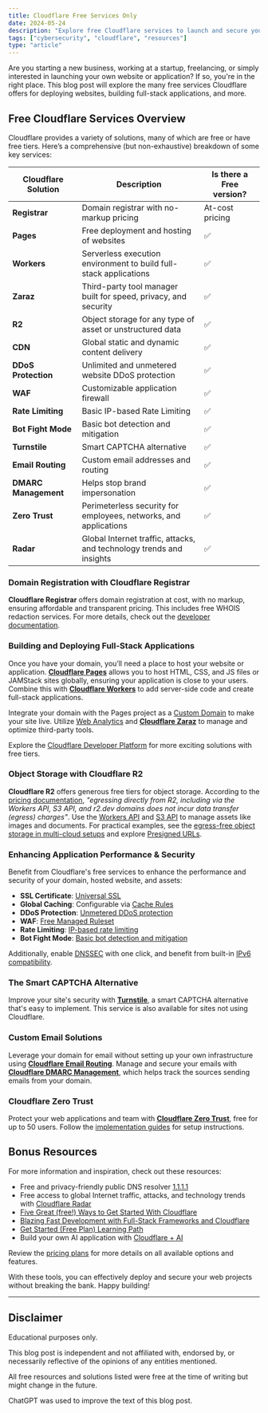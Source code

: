 ```yaml
---
title: Cloudflare Free Services Only
date: 2024-05-24
description: "Explore free Cloudflare services to launch and secure your website or application with ease. From hosting to security, get started without breaking the bank!"
tags: ["cybersecurity", "cloudflare", "resources"]
type: "article"
---
```


Are you starting a new business, working at a startup, freelancing, or simply interested in launching your own website or application? If so, you're in the right place. This blog post will explore the many free services Cloudflare offers for deploying websites, building full-stack applications, and more.

## Free Cloudflare Services Overview

Cloudflare provides a variety of solutions, many of which are free or have free tiers. Here’s a comprehensive (but non-exhaustive) breakdown of some key services:

| **Cloudflare Solution**                    | **Description**                                                      | **Is there a Free version?** |
| ------------------------------- | -------------------------------------------------------------------- | ---------------------------- |
| **Registrar**        | Domain registrar with no-markup pricing                              | At-cost pricing              |
| **Pages**            | Free deployment and hosting of websites                              | ✅                           |
| **Workers**          | Serverless execution environment to build full-stack applications    | ✅                           |
| **Zaraz**            | Third-party tool manager built for speed, privacy, and security      | ✅                           |
| **R2**               | Object storage for any type of asset or unstructured data            | ✅                           |
| **CDN**              | Global static and dynamic content delivery                           | ✅                           |
| **DDoS Protection**  | Unlimited and unmetered website DDoS protection                      | ✅                           |
| **WAF**              | Customizable application firewall                                    | ✅                           |
| **Rate Limiting**    | Basic IP-based Rate Limiting                                         | ✅                           |
| **Bot Fight Mode**   | Basic bot detection and mitigation                                   | ✅                           |
| **Turnstile**        | Smart CAPTCHA alternative                                            | ✅                           |
| **Email Routing**    | Custom email addresses and routing                                   | ✅                           |
| **DMARC Management** | Helps stop brand impersonation                                       | ✅                           |
| **Zero Trust**       | Perimeterless security for employees, networks, and applications     | ✅                           |
| **Radar**            | Global Internet traffic, attacks, and technology trends and insights | ✅                           |

### Domain Registration with Cloudflare Registrar

**Cloudflare Registrar** offers domain registration at cost, with no markup, ensuring affordable and transparent pricing. This includes free WHOIS redaction services. For more details, check out the [developer documentation](https://developers.cloudflare.com/registrar/).

### Building and Deploying Full-Stack Applications

Once you have your domain, you’ll need a place to host your website or application. **[Cloudflare Pages](https://pages.cloudflare.com/)** allows you to host HTML, CSS, and JS files or JAMStack sites globally, ensuring your application is close to your users. Combine this with **[Cloudflare Workers](https://developers.cloudflare.com/pages/functions/)** to add server-side code and create full-stack applications.

Integrate your domain with the Pages project as a [Custom Domain](https://developers.cloudflare.com/pages/configuration/custom-domains/) to make your site live. Utilize [Web Analytics](https://developers.cloudflare.com/pages/how-to/web-analytics/) and **[Cloudflare Zaraz](https://developers.cloudflare.com/zaraz/)** to manage and optimize third-party tools.

Explore the [Cloudflare Developer Platform](https://developers.cloudflare.com/products/?product-group=Developer+platform) for more exciting solutions with free tiers.

### Object Storage with Cloudflare R2

**Cloudflare R2** offers generous free tiers for object storage. According to the [pricing documentation](https://developers.cloudflare.com/r2/pricing/), _"egressing directly from R2, including via the Workers API, S3 API, and r2.dev domains does not incur data transfer (egress) charges"_. Use the [Workers API](https://developers.cloudflare.com/r2/api/workers/) and [S3 API](https://developers.cloudflare.com/r2/api/s3/) to manage assets like images and documents. For practical examples, see the [egress-free object storage in multi-cloud setups](https://developers.cloudflare.com/reference-architecture/diagrams/storage/egress-free-storage-multi-cloud/) and explore [Presigned URLs](https://developers.cloudflare.com/r2/api/s3/presigned-urls/).

### Enhancing Application Performance & Security

Benefit from Cloudflare's free services to enhance the performance and security of your domain, hosted website, and assets:

- **SSL Certificate**: [Universal SSL](https://developers.cloudflare.com/ssl/edge-certificates/universal-ssl/)
- **Global Caching**: Configurable via [Cache Rules](https://developers.cloudflare.com/cache/how-to/cache-rules/)
- **DDoS Protection**: [Unmetered DDoS protection](https://developers.cloudflare.com/ddos-protection/managed-rulesets/http/)
- **WAF**: [Free Managed Ruleset](https://developers.cloudflare.com/waf/managed-rules/)
- **Rate Limiting**: [IP-based rate limiting](https://developers.cloudflare.com/waf/rate-limiting-rules/#availability)
- **Bot Fight Mode**: [Basic bot detection and mitigation](https://developers.cloudflare.com/bots/get-started/free/)

Additionally, enable [DNSSEC](https://developers.cloudflare.com/dns/dnssec/) with one click, and benefit from built-in [IPv6 compatibility](https://developers.cloudflare.com/network/ipv6-compatibility/).

### The Smart CAPTCHA Alternative

Improve your site's security with **[Turnstile](https://developers.cloudflare.com/turnstile/)**, a smart CAPTCHA alternative that's easy to implement. This service is also available for sites not using Cloudflare.

### Custom Email Solutions

Leverage your domain for email without setting up your own infrastructure using **[Cloudflare Email Routing](https://developers.cloudflare.com/email-routing/)**. Manage and secure your emails with **[Cloudflare DMARC Management](https://developers.cloudflare.com/dmarc-management/)**, which helps track the sources sending emails from your domain.

### Cloudflare Zero Trust

Protect your web applications and team with **[Cloudflare Zero Trust](https://developers.cloudflare.com/cloudflare-one/)**, free for up to 50 users. Follow the [implementation guides](https://developers.cloudflare.com/cloudflare-one/implementation-guides/) for setup instructions.

## Bonus Resources

For more information and inspiration, check out these resources:

- Free and privacy-friendly public DNS resolver [1.1.1.1](https://developers.cloudflare.com/1.1.1.1/)
- Free access to global Internet traffic, attacks, and technology trends with [Cloudflare Radar](https://developers.cloudflare.com/radar/)
- [Five Great (free!) Ways to Get Started With Cloudflare](https://blog.cloudflare.com/five-free-ways-to-get-started-with-cloudflare)
- [Blazing Fast Development with Full-Stack Frameworks and Cloudflare](https://blog.cloudflare.com/blazing-fast-development-with-full-stack-frameworks-and-cloudflare)
- [Get Started (Free Plan) Learning Path](https://developers.cloudflare.com/learning-paths/get-started-free/)
- Build your own AI application with [Cloudflare + AI](https://ai.cloudflare.com/)

Review the [pricing plans](https://www.cloudflare.com/plans/) for more details on all available options and features.

With these tools, you can effectively deploy and secure your web projects without breaking the bank. Happy building!

---

## Disclaimer

Educational purposes only.

This blog post is independent and not affiliated with, endorsed by, or necessarily reflective of the opinions of any entities mentioned.

All free resources and solutions listed were free at the time of writing but might change in the future.

ChatGPT was used to improve the text of this blog post.